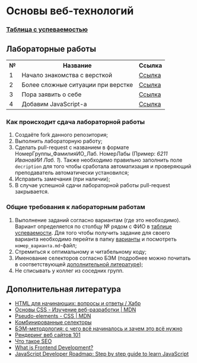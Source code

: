# Основы веб-технологий

### [Таблица с успеваемостью](https://docs.google.com/spreadsheets/d/1E9OKPixylDZm_OoSQpLpkEL9mWMCCnHHv3-npW79cJE/edit?gid=0#gid=0)

## Лабораторные работы

<table>
<tr>
<th>№</th>
<th>Название</th>
<th>Ссылка</th>
</tr>

<tr>
<td>1</td>
<td>Начало знакомства с версткой</td>
<td><a href="https://github.com/itsecd/web-base/blob/main/%D0%9B%D0%B0%D0%B1%D0%BE%D1%80%D0%B0%D1%82%D0%BE%D1%80%D0%BD%D0%B0%D1%8F%20%D1%80%D0%B0%D0%B1%D0%BE%D1%82%D0%B0%201.md">Ссылка</a></td>
</tr>

<tr>
<td>2</td>
<td>Более сложные ситуации при верстке</td>
<td><a href="https://github.com/itsecd/web-base/blob/main/%D0%9B%D0%B0%D0%B1%D0%BE%D1%80%D0%B0%D1%82%D0%BE%D1%80%D0%BD%D0%B0%D1%8F%20%D1%80%D0%B0%D0%B1%D0%BE%D1%82%D0%B0%202.md">Ссылка</a></td>
</tr>

<tr>
<td>3</td>
<td>Пора заявить о себе</td>
<td><a href="https://github.com/itsecd/web-base/blob/main/%D0%9B%D0%B0%D0%B1%D0%BE%D1%80%D0%B0%D1%82%D0%BE%D1%80%D0%BD%D0%B0%D1%8F%20%D1%80%D0%B0%D0%B1%D0%BE%D1%82%D0%B0%203.md">Ссылка</a></td>
</tr>

<tr>
<td>4</td>
<td>Добавим JavaScript-а</td>
<td><a href="https://github.com/itsecd/web-base/blob/main/%D0%9B%D0%B0%D0%B1%D0%BE%D1%80%D0%B0%D1%82%D0%BE%D1%80%D0%BD%D0%B0%D1%8F%20%D1%80%D0%B0%D0%B1%D0%BE%D1%82%D0%B0%204.md">Ссылка</a></td>
</tr>
</table>

### Как происходит сдача лабораторной работы
1. Создаёте fork данного репозитория;
2. Выполнить лабораторную работу;
3. Сделать pull-request с названием в формате НомерГруппы_ФамилияИО_Лаб. НомерЛабы (Пример: <i>6211 ИвановИИ Лаб. 1</i>). Также необходимо правильно заполнить поле `decription` для того чтобы сработала автоматизация и проверяющий преподаватель автоматически установился;
4. Исправить замечания (при наличии);
5. В случае успешной сдачи лабораторной работы pull-request закрывается.

### Общие требования к лабораторным работам
1. Выполнение заданий согласно вариантам (где это необходимо). Вариант определяется по столбцу № рядом с ФИО в [таблице успеваемости](https://docs.google.com/spreadsheets/d/1E9OKPixylDZm_OoSQpLpkEL9mWMCCnHHv3-npW79cJE/edit?gid=0#gid=0). Для того чтобы получить задание для своего варианта необходимо перейти в папку [варианты](https://github.com/itsecd/web-base/tree/main/%D0%B2%D0%B0%D1%80%D0%B8%D0%B0%D0%BD%D1%82%D1%8B) и посмотреть `номер_варианта.md`-файл;
2. Стремиться к оптимальному и читабельному коду;
3. Именование селекторов согласно БЭМ (подробнее можно почитать в соответствующей [дополнительной литературе](#%D0%B4%D0%BE%D0%BF%D0%BE%D0%BB%D0%BD%D0%B8%D1%82%D0%B5%D0%BB%D1%8C%D0%BD%D0%B0%D1%8F-%D0%BB%D0%B8%D1%82%D0%B5%D1%80%D0%B0%D1%82%D1%83%D1%80%D0%B0));
4. Не списывать у коллег из соседних групп.


## Дополнительная литература
- [HTML для начинающих: вопросы и ответы / Хабр](https://habr.com/ru/companies/vdsina/articles/500190/)
- [Основы CSS - Изучение веб-разработки | MDN](https://developer.mozilla.org/ru/docs/Learn_web_development/Getting_started/Your_first_website/Styling_the_content)
- [Pseudo-elements - CSS | MDN](https://developer.mozilla.org/en-US/docs/Web/CSS/Pseudo-elements)
- [Комбинированные селекторы](https://doka.guide/css/combined-selectors/?ysclid=mdyfb3ubk0848657441)
- [БЭМ-методология: с чего всё начиналось и зачем это всё нужно](https://habr.com/ru/companies/yandex/articles/276035/)
- [Рендеринг веб сайтов 101](https://habr.com/ru/articles/484900/)
- [Что такое SEO](https://www.unisender.com/ru/blog/guide-seo/?ysclid=mdyfhjignj292426450#anchor-1)
- [What is Frontend Development?](https://roadmap.sh/frontend)
- [JavaScript Developer Roadmap: Step by step guide to learn JavaScript](https://roadmap.sh/javascript)
